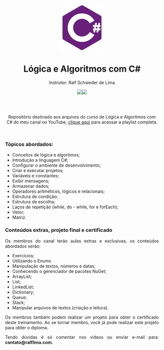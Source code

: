 <div align="center">
  <img src="https://github.com/ralflima/2024-Logica-Algoritmos-CSharp/blob/main/logo.webp" width="30%">
  <h1 style="border-bottom:none">Lógica e Algoritmos com C#</h1>
  <p>Instrutor: Ralf Schweder de Lima</p>
  
  <a href="https://www.youtube.com/channel/UCtT934GO9Y7hoFPR_vmV5zQ" target="_blank"><img src="https://img.shields.io/badge/YouTube-FF0000?style=for-the-badge&logo=youtube&logoColor=white"></a><a href="https://www.linkedin.com/in/ralf-lima-3b93708a/" target="_blank"><img src="https://img.shields.io/badge/LinkedIn-0077B5?style=for-the-badge&logo=linkedin&logoColor=white"></a>
  
  <br>
  <br>
  <p>Repositório destinado aos arquivos do curso de Lógica e Algoritmos com C# do meu canal no YouTube, <a href="https://www.youtube.com/watch?v=FaG3s12nRJM&list=PLWXw8Gu52TRLUoUTZHQ2QaS9uKDr1i2Iw&pp=iAQB" target="_blank">clique aqui</a> para acessar a playlist completa.</p>
  <br>
  <div align="justify">
  <h3>Tópicos abordados:</h3>
  
   + Conceitos de lógica e algoritmos;
   + Introdução a linguagem C#;
   + Configurar o ambiente de desenvolvimento;
   + Criar e executar projetos;
   + Variáveis e constantes;
   + Exibir mensagens;
   + Armazenar dados;
   + Operadores aritméticos, lógicos e relacionais;
   + Estrutura de condição;
   + Estrutura de escolha;
   + Laços de repetição (while, do - while, for e forEach);
   + Vetor;
   + Matriz.

   <h3>Conteúdos extras, projeto final e certificado</h3>

   <p>Os membros do canal terão aulas extras e exclusivas, os conteúdos abordados serão:</p>

   + Exercícios;
   + Utilizando o Enums
   + Manipulação de textos, números e datas;
   + Conhecendo o gerenciador de pacotes NuGet;
   + ArrayList;
   + List;
   + LinkedList;
   + Dictionary;
   + Queue;
   + Stack;
   + Manipular arquivos de textos (criação e leitura).

   <p>Os membros também podem realizar um projeto para obter o certificado deste treinamento. Ao se tornar membro, você já pode realizar este projeto para obter o diploma.</p>

   <p>Tendo dúvidas é só comentar nos vídeos ou enviar e-mail para: <b>contato@ralflima.com<b>.</p>
  </div>
</div>
